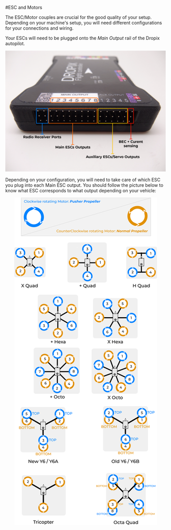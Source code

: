 #ESC and Motors

The ESC/Motor couples are crucial for the good quality of your setup. Depending on your machine's setup, you will need different configurations for your connections and wiring.

Your ESCs will need to be plugged onto the _Main Output_ rail of the Dropix autopilot. 

<p align="center">
  <img src="./images/servorail.png?raw=true" alt="Rail servo"/>
</p>

Depending on your configuration, you will need to take care of which ESC you plug into each Main ESC output. You should follow the picture below to know what ESC corresponds to what output depending on your vehicle:

<p align="center">
  <img src="./images/motors.png?raw=true" alt="Rail servo"/>
</p>